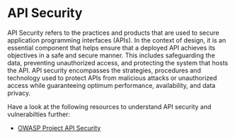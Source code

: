 # API Security

API Security refers to the practices and products that are used to secure application programming interfaces (APIs). In the context of design, it is an essential component that helps ensure that a deployed API achieves its objectives in a safe and secure manner. This includes safeguarding the data, preventing unauthorized access, and protecting the system that hosts the API. API security encompasses the strategies, procedures and technology used to protect APIs from malicious attacks or unauthorized access while guaranteeing optimum performance, availability, and data privacy.

Have a look at the following resources to understand API security and vulnerabilties further:

- [OWASP Project API Security](https://owasp.org/API-Security/editions/2023/en/0x00-toc/)
